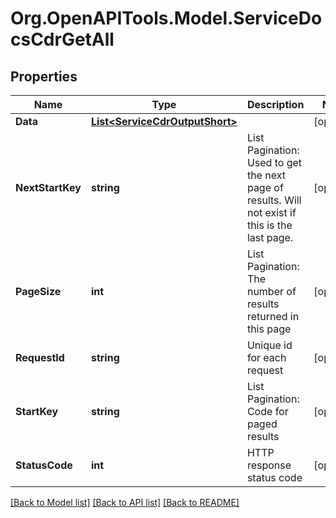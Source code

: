 # Org.OpenAPITools.Model.ServiceDocsCdrGetAll

## Properties

Name | Type | Description | Notes
------------ | ------------- | ------------- | -------------
**Data** | [**List&lt;ServiceCdrOutputShort&gt;**](ServiceCdrOutputShort.md) |  | [optional] 
**NextStartKey** | **string** | List Pagination: Used to get the next page of results. Will not exist if this is the last page. | [optional] 
**PageSize** | **int** | List Pagination: The number of results returned in this page | [optional] 
**RequestId** | **string** | Unique id for each request | [optional] 
**StartKey** | **string** | List Pagination: Code for paged results | [optional] 
**StatusCode** | **int** | HTTP response status code | [optional] 

[[Back to Model list]](../README.md#documentation-for-models) [[Back to API list]](../README.md#documentation-for-api-endpoints) [[Back to README]](../README.md)

